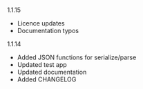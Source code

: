 1.1.15

- Licence updates
- Documentation typos

1.1.14

- Added JSON functions for serialize/parse
- Updated test app
- Updated documentation
- Added CHANGELOG
